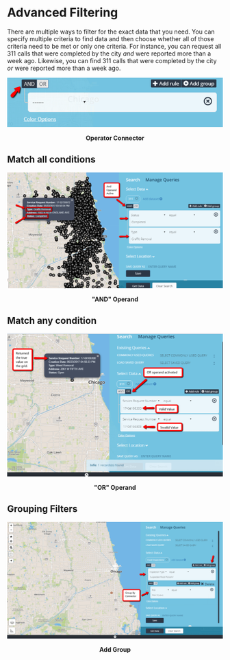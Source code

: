 # Advanced Filtering

There are multiple ways to filter for the exact data that you need. You can specify multiple criteria to find data and then choose whether all of those criteria need to be met or only one criteria. For instance, you can request all 311 calls that were completed by the city _and_ were reported more than a week ago. Likewise, you can find 311 calls that were completed by the city _or_ were reported more than a week ago. 

![](../media/and.jpg)
<p align="center"><b>Operator Connector</b></p>

## Match all conditions

![](../media/andoper.jpg)
<p align="center"><b>"AND" Operand</b></p>

## Match any condition

![](../media/OR.jpg)
<p align="center"><b>"OR" Operand</b></p>


## Grouping Filters
![](../media/group.png)
<p align="center"><b>Add Group</b></p>
